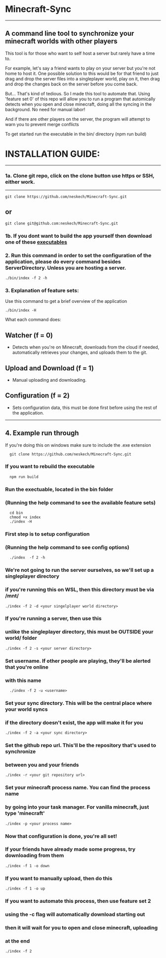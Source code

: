 # Minecraft-Sync
-----
## A command line tool to synchronize your minecraft worlds with other players

This tool is for those who want to self host a server but rarely have a time to. 

For example, let's say a friend wants to play on your server but you're not home to host it. One possible solution to this would be for that friend to just drag and drop the server files into a singleplayer world, play on it, then drag and drop the changes back on the server before you come back. 

But... That's kind of tedious. So I made this tool to automate that. Using 'feature set 0' of this repo will allow you to run a program that automically detects when you open and close minecraft, doing all the syncing in the background. No need for manual labor!

And if there are other players on the server, the program will attempt to warn you to prevent merge conflicts

To get started run the executable in the bin/ directory (npm run build) 

# INSTALLATION GUIDE: 
-------------------
### 1a. Clone git repo, click on the clone button use https or SSH, either work. 
---------------------------------------------------------------------------
```console
git clone https://github.com/neskech/Minecraft-Sync.git 
```
## or 

```console
git clone git@github.com:neskech/Minecraft-Sync.git 
```

### 1b. If you dont want to build the app yourself then download one of these [executables](https://github.com/neskech/Minecraft-Sync/releases/tag/release)

### 2. Run this command in order to set the configuration of the application, please do every command besides ServerDirectory. Unless you are hosting a server. 
```console 
./bin/index -f 2 -h
```

### 3. Explanation of feature sets: 
  Use this command to get a brief overview of the application 
  ```console
  ./bin/index -H 
  ```
  What each command does: 
  
  ## Watcher (f = 0)
  - Detects when you're on Minecraft, downloads from the cloud if needed, automatically retrieves your changes, and uploads them to the git. 

  ## Upload and Download (f = 1)
  - Manual uploading and downloading. 

  ## Configuration (f = 2)
  - Sets configuration data, this must be done first before using the rest of the application. 
-----------
## 4. Example run through
If you're doing this on windows make sure to include the .exe extension
```console
  git clone https://github.com/neskech/Minecraft-Sync.git
```

  ### If you want to rebuild the executable
```console
  npm run build
```

  ### Run the exectuable, located in the bin folder 
  ### (Running the help command to see the available feature sets) 

```console 
  cd bin
  chmod +x index
  ./index -H
```

  ### First step is to setup configuration
  ### (Running the help command to see config options)

```console 
  ./index  -f 2 -h
```


   ### We're not going to run the server ourselves, so we'll set up a singleplayer directory
   ### if you're running this on WSL, then this directory must be via /mnt/

   ```console
  ./index -f 2 -d <your singelplayer world directory>
  ```

  ### If you're running a server, then use this
  ### unlike the singleplayer directory, this must be OUTSIDE your world/ folder 
  ```console    
  ./index -f 2 -s <your server directory>
  ```

  ### Set username. If other people are playing, they'll be alerted that you're online
  ### with this name 
```console
  ./index -f 2 -u <username>
```

  ### Set your sync directory. This will be the central place where your world syncs
  ### if the directory doesn't exist, the app will make it for you
  ```console
  ./index -f 2 -a <your sync directory>
  ```

  ### Set the github repo url. This'll be the repository that's used to synchronize
  ### between you and your friends
  ```console
  ./index -r <your git repository url>
  ```

  ### Set your minecraft process name. You can find the process name
  ### by going into your task manager. For vanilla minecraft, just type 'minecraft'
  ```console
  ./index -p <your process name>
  ```

  ### Now that configuration is done, you're all set!

  ### If your friends have already made some progress, try downloading from them
  ```console
  ./index -f 1 -o down
  ```
  ### If you want to manually upload, then do this
  ```console
  ./index -f 1 -o up
  ```

  ### If you want to automate this process, then use feature set 2
  ### using the -c flag will automatically download starting out
  ### then it will wait for you to open and close minecraft, uploading
  ### at the end
  ```console
  ./index -f 2
  ```



